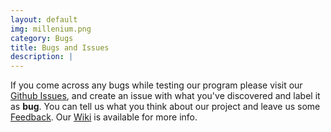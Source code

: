 ```yaml
---
layout: default
img: millenium.png
category: Bugs
title: Bugs and Issues
description: |
---
```

If you come across any bugs while testing our program please visit our [Github Issues](https://github.com/NG-Development/ngdevelopment/issues), and create an issue with what you've discovered and label it as <b>bug</b>. 
You can tell us what you think about our project and leave us some [Feedback](https://goo.gl/forms/NXc4CT8czE6X89BI2). Our [Wiki](https://github.com/NG-Development/ngdevelopment/wiki) is available for more info. 
